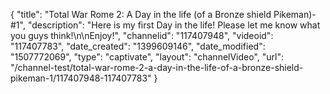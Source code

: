 {
    "title": "Total War Rome 2:  A Day in the life (of a Bronze shield Pikeman)- #1",
    "description": "Here is my first Day in the life!  Please let me know what you guys think!\n\nEnjoy!",
    "channelid": "117407948",
    "videoid": "117407783",
    "date_created": "1399609146",
    "date_modified": "1507772069",
    "type": "captivate",
    "layout": "channelVideo",
    "url": "\/channel-test\/total-war-rome-2-a-day-in-the-life-of-a-bronze-shield-pikeman-1\/117407948-117407783"
}
